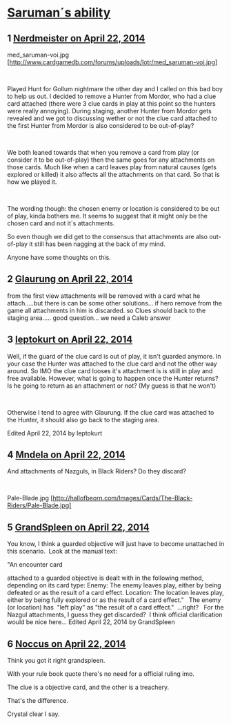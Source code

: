 # [Saruman´s ability](https://community.fantasyflightgames.com/topic/104523-saruman%C2%B4s-ability/)

## 1 [Nerdmeister on April 22, 2014](https://community.fantasyflightgames.com/topic/104523-saruman%C2%B4s-ability/?do=findComment&comment=1057531)

med_saruman-voi.jpg [http://www.cardgamedb.com/forums/uploads/lotr/med_saruman-voi.jpg]

 

Played Hunt for Gollum nightmare the other day and I called on this bad boy to help us out. I decided to remove a Hunter from Mordor, who had a clue card attached (there were 3 clue cards in play at this point so the hunters were really annoying). During staging, another Hunter from Mordor gets revealed and we got to discussing wether or not the clue card attached to the first Hunter from Mordor is also considered to be out-of-play?

 

We both leaned towards that when you remove a card from play (or consider it to be out-of-play) then the same goes for any attachments on those cards. Much like when a card leaves play from natural causes (gets explored or killed) it also affects all the attachments on that card. So that is how we played it.

 

The wording though: the chosen enemy or location is considered to be out of play, kinda bothers me. It seems to suggest that it might only be the chosen card and not it´s attachments.

So even though we did get to the consensus that attachments are also out-of-play it still has been nagging at the back of my mind.

Anyone have some thoughts on this.

## 2 [Glaurung on April 22, 2014](https://community.fantasyflightgames.com/topic/104523-saruman%C2%B4s-ability/?do=findComment&comment=1057555)

from the first view attachments will be removed with a card what he attach.....but there is can be some other solutions... if hero remove from the game all attachments in him is discarded. so Clues should back to the staging area..... good question... we need a Caleb answer

## 3 [leptokurt on April 22, 2014](https://community.fantasyflightgames.com/topic/104523-saruman%C2%B4s-ability/?do=findComment&comment=1057650)

Well, if the guard of the clue card is out of play, it isn't guarded anymore. In your case the Hunter was attached to the clue card and not the other way around. So IMO the clue card looses it's attachment is is stiill in play and free available. However, what is going to happen once the Hunter returns? Is he going to return as an attachment or not? (My guess is that he won't)

 

Otherwise I tend to agree with Glaurung. If the clue card was attached to the Hunter, it should also go back to the staging area.

Edited April 22, 2014 by leptokurt

## 4 [Mndela on April 22, 2014](https://community.fantasyflightgames.com/topic/104523-saruman%C2%B4s-ability/?do=findComment&comment=1057793)

And attachments of Nazguls, in Black Riders? Do they discard?

 

Pale-Blade.jpg [http://hallofbeorn.com/Images/Cards/The-Black-Riders/Pale-Blade.jpg]

## 5 [GrandSpleen on April 22, 2014](https://community.fantasyflightgames.com/topic/104523-saruman%C2%B4s-ability/?do=findComment&comment=1057853)

You know, I think a guarded objective will just have to become unattached in this scenario.  Look at the manual text:

"An encounter card

attached to a guarded objective is dealt with in the
following method, depending on its card type:
Enemy: The enemy leaves play, either by being
defeated or as the result of a card effect.
Location: The location leaves play, either by being
fully explored or as the result of a card effect."
 
The enemy (or location) has  "left play" as "the result of a card effect."  ...right?
 
For the Nazgul attachments, I guess they get discarded?  I think official clarification would be nice here...
Edited April 22, 2014 by GrandSpleen

## 6 [Noccus on April 22, 2014](https://community.fantasyflightgames.com/topic/104523-saruman%C2%B4s-ability/?do=findComment&comment=1057927)

Think you got it right grandspleen.

With your rule book quote there's no need for a official ruling imo.

The clue is a objective card, and the other is a treachery.

That's the difference.

Crystal clear I say.

